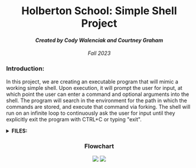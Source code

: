   <h1 align="center">Holberton School: Simple Shell Project</h1>
  <h4 align="center"><i>Created by Cody Walenciak and Courtney Graham</i></h4>
  <p align="center"><i>Fall 2023</i>
    <h3>Introduction:</h3>
  <p>In this project, we are creating an executable program that will mimic a working simple shell.
  Upon execution, it will prompt the user for input, at which point the user can enter a command and optional arguments into the shell.
  The program will search in the environment for the path in which the commands are stored, and execute that command via forking. 
  The shell will run on an infinite loop to continuously ask the user for input until they explicitly exit the program with CTRL+C or typing "exit".
  </p>
  <details>
    <summary><b>FILES:</b></summary>
    <ul>
      <li><b>SHELL.H</b> - header file for simple shell project. This header file includes the prototypes for all of our functions needed for the simple shell program</li>
      <li><b><u>FUNCTIONS.C</b></u> - helper functions for tokenizing strings including the user input and path, retrieiving the environment path, giving the user the ability to exit the shell, freeing memory, and handling spaces in command line </li>
        <li><b><u>FORK.C</b></u> - fork function for initiating child process which executes user command
          <li><b><u>SHELL.C</b></u> - main function which contains infinite loop to continously prompt user for input, and ensures memory is managed correctly</li>
            <li><b><u>MAN_1_SIMPLE_SHELL</b></u> - man page for simple shell
            </ul>
            </details>
<h3 align="center">Flowchart</h3>
<p align="center">
  <img src="https://github.com/Cody-j-w/holbertonschool-simple_shell/assets/132097902/58fb1346-21b5-4c25-9819-7838d360fcb8">
  <img src="https://github.com/Cody-j-w/holbertonschool-simple_shell/assets/132097902/46e2932d-f5ee-48f6-ac8f-520bcf51e90e">
</p>
            </body>
            </html>

